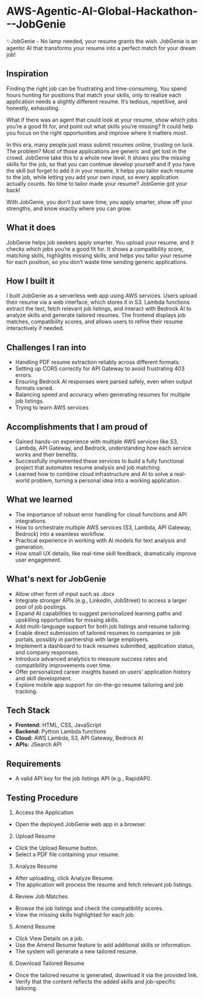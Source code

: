 # AWS-Agentic-AI-Global-Hackathon---JobGenie
✨JobGenie - No lamp needed, your resume grants the wish.  JobGenie is an agentic AI that transforms your resume into a perfect match for your dream job! 

## Inspiration
Finding the right job can be frustrating and time-consuming. You spend hours hunting for positions that match your skills, only to realize each application needs a slightly different resume. It’s tedious, repetitive, and honestly, exhausting.

What if there was an agent that could look at your resume, show which jobs you’re a good fit for, and point out what skills you’re missing? It could help you focus on the right opportunities and improve where it matters most.

In this era, many people just mass submit resumes online, trusting on luck. The problem? Most of those applications are generic and get lost in the crowd. JobGenie take this to a whole new level. It shows you the missing skills for the job, so that you can continue develop yourself and if you have the skill but forget to add it in your resume, it helps you tailor each resume to the job, while letting you add your own input, so every application actually counts. No time to tailor made your resume? JobGenie got your back!

With JobGenie, you don’t just save time, you apply smarter, show off your strengths, and know exactly where you can grow.

## What it does
JobGenie helps job seekers apply smarter. You upload your resume, and it checks which jobs you’re a good fit for. It shows a compatibility score, matching skills, highlights missing skills, and helps you tailor your resume for each position, so you don’t waste time sending generic applications. 

## How I built it
I built JobGenie as a serverless web app using AWS services. Users upload their resume via a web interface, which stores it in S3. Lambda functions extract the text, fetch relevant job listings, and interact with Bedrock AI to analyze skills and generate tailored resumes. The frontend displays job matches, compatibility scores, and allows users to refine their resume interactively if needed.

## Challenges I ran into
- Handling PDF resume extraction reliably across different formats.
- Setting up CORS correctly for API Gateway to avoid frustrating 403 errors.
- Ensuring Bedrock AI responses were parsed safely, even when output formats varied.
- Balancing speed and accuracy when generating resumes for multiple job listings.
- Trying to learn AWS services

## Accomplishments that I am proud of
- Gained hands-on experience with multiple AWS services like S3, Lambda, API Gateway, and Bedrock, understanding how each service works and their benefits.
- Successfully implemented these services to build a fully functional project that automates resume analysis and job matching.
- Learned how to combine cloud infrastructure and AI to solve a real-world problem, turning a personal idea into a working application.

## What we learned
- The importance of robust error handling for cloud functions and API integrations.
- How to orchestrate multiple AWS services (S3, Lambda, API Gateway, Bedrock) into a seamless workflow.
- Practical experience in working with AI models for text analysis and generation.
- How small UX details, like real-time skill feedback, dramatically improve user engagement.

## What's next for JobGenie
- Allow other form of input such as .docx
- Integrate stronger APIs (e.g., LinkedIn, JobStreet) to access a larger pool of job postings.
- Expand AI capabilities to suggest personalized learning paths and upskilling opportunities for missing skills.
- Add multi-language support for both job listings and resume tailoring.
- Enable direct submission of tailored resumes to companies or job portals, possibly in partnership with large employers.
- Implement a dashboard to track resumes submitted, application status, and company responses.
- Introduce advanced analytics to measure success rates and compatibility improvements over time.
- Offer personalized career insights based on users’ application history and skill development.
- Explore mobile app support for on-the-go resume tailoring and job tracking.

## Tech Stack
- **Frontend:** HTML, CSS, JavaScript
- **Backend:** Python Lambda functions
- **Cloud:** AWS Lambda, S3, API Gateway, Bedrock AI
- **APIs:** JSearch API

## Requirements
- A valid API key for the job listings API (e.g., RapidAPI).

## Testing Procedure
1) Access the Application
  - Open the deployed JobGenie web app in a browser.

2) Upload Resume
  - Click the Upload Resume button.
  - Select a PDF file containing your resume.

3) Analyze Resume
  - After uploading, click Analyze Resume.
  - The application will process the resume and fetch relevant job listings.

4) Review Job Matches
  - Browse the job listings and check the compatibility scores.
  - View the missing skills highlighted for each job.

5) Amend Resume
  - Click View Details on a job.
  - Use the Amend Resume feature to add additional skills or information.
  - The system will generate a new tailored resume.

6) Download Tailored Resume
  - Once the tailored resume is generated, download it via the provided link.
  - Verify that the content reflects the added skills and job-specific tailoring.



